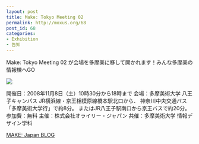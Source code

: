 ```yaml
---
layout: post
title: Make: Tokyo Meeting 02
permalink: http://moxus.org/68
post_id: 68
categories: 
- Exhibition
- 告知
---
```


Make: Tokyo Meeting 02
が会場を多摩美に移して開かれます！みんな多摩美の情報棟へGO


![](http://jp.makezine.com/blog/upload/2008/10/make_tokyo_meeting_02/MTM02_fryer.png)


開催日：2008年11月8日（土）10時30分から18時まで
会場：多摩美術大学 八王子キャンパス
JR横浜線・京王相模原線橋本駅北口から、
神奈川中央交通バス「多摩美術大学行」で約8分。
またはJR八王子駅南口から京王バスで約20分。
参加費：無料
主催：株式会社オライリー・ジャパン
共催：多摩美術大学 情報デザイン学科


[MAKE: Japan BLOG](http://jp.makezine.com/blog/2008/11/make_tokyo_meeting_02_update.html)